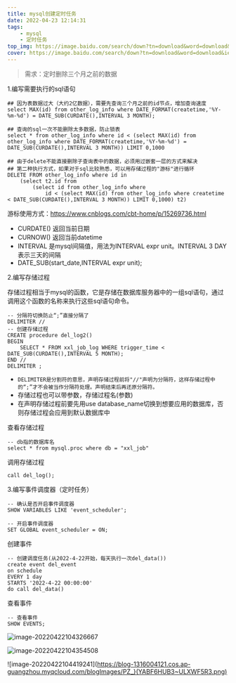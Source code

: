 ```yaml
---
title: mysql创建定时任务
date: 2022-04-23 12:14:31
tags:
    - mysql
    - 定时任务
top_img: https://image.baidu.com/search/down?tn=download&word=download&ie=utf8&fr=detail&url=http://p6.qhimg.com/bdm/1000_618_85/t01f40ac9baf328486f.jpg
cover: https://image.baidu.com/search/down?tn=download&word=download&ie=utf8&fr=detail&url=http://p6.qhimg.com/bdm/1000_618_85/t01f40ac9baf328486f.jpg
---
```

> 需求：定时删除三个月之前的数据

1.编写需要执行的sql语句

```mysql
## 因为表数据过大（大约2亿数据），需要先查询三个月之前的id节点，增加查询速度
select MAX(id) from other_log_info where DATE_FORMAT(createtime,'%Y-%m-%d') = DATE_SUB(CURDATE(),INTERVAL 3 MONTH);

## 查询的sql一次不能删除太多数据，防止锁表
select * from other_log_info where id < (select MAX(id) from other_log_info where DATE_FORMAT(createtime,'%Y-%m-%d') = DATE_SUB(CURDATE(),INTERVAL 3 MONTH)) LIMIT 0,1000

## 由于delete不能直接删除子查询表中的数据，必须用过嵌套一层的方式来解决
## 第二种执行方式，如果对于sql比较熟悉，可以用存储过程的"游标"进行循环
DELETE FROM other_log_info where id in 
	(select t2.id from 
		(select id from other_log_info where 
			id < (select MAX(id) from other_log_info where createtime < DATE_SUB(CURDATE(),INTERVAL 3 MONTH)) LIMIT 0,1000) t2)
```

游标使用方式：https://www.cnblogs.com/cbt-home/p/15269736.html

- CURDATE() 返回当前日期
- CURNOW() 返回当前datetime
- INTERVAL 是mysql间隔值，用法为INTERVAL expr unit。INTERVAL 3 DAY表示三天的间隔
- DATE_SUB(start_date,INTERVAL expr unit);

2.编写存储过程

存储过程相当于mysql的函数，它是存储在数据库服务器中的一组sql语句，通过调用这个函数的名称来执行这些sql语句命令。

```mysql
-- 分隔符切换防止“;”直接分隔了
DELIMITER //
-- 创建存储过程
CREATE procedure del_log2()
BEGIN
	SELECT * FROM xxl_job_log WHERE trigger_time < DATE_SUB(CURDATE(),INTERVAL 5 MONTH);
END //
DELIMITER ;
```

- `DELIMITER是分割符的意思，声明存储过程前将"//"声明为分隔符，这样存储过程中的“;”才不会被当作分隔符处理。声明结束后再还原分隔符。`
- 存储过程也可以带参数，存储过程名(参数)
- 在声明存储过程前要先用use database_name切换到想要应用的数据库，否则存储过程会应用到默认数据库中

查看存储过程

```mysql
-- db指的数据库名
select * from mysql.proc where db = "xxl_job"
```

调用存储过程

```mysql
call del_log();
```

3.编写事件调度器（定时任务）

```mysql
-- 确认是否开启事件调度器
SHOW VARIABLES LIKE 'event_scheduler';

-- 开启事件调度器
SET GLOBAL event_scheduler = ON;
```

创建事件

```mysql
-- 创建调度任务(从2022-4-22开始，每天执行一次del_data())
create event del_event  
on schedule 
EVERY 1 day  
STARTS '2022-4-22 00:00:00' 
do call del_data()
```

查看事件

```mysql
-- 查看事件
SHOW EVENTS;
```

![image-20220422104326667](https://blog-1316004121.cos.ap-guangzhou.myqcloud.com/blogImages/123.jpg)

![image-20220422104354508](https://blog-1316004121.cos.ap-guangzhou.myqcloud.com/blogImages/34.jpg)

![image-20220422104419241](https://blog-1316004121.cos.ap-guangzhou.myqcloud.com/blogImages/PZ_}(YABF6HUB3~ULXWF5R3.png)